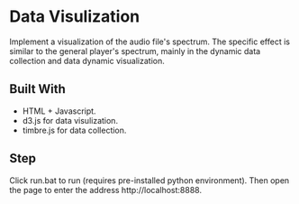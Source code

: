 # Data Visulization   
Implement a visualization of the audio file's spectrum. The specific effect is similar to the general player's spectrum, mainly in the dynamic data collection and data dynamic visualization.
## Built With
* HTML + Javascript.
* d3.js for data visulization.
* timbre.js for data collection.
## Step
Click run.bat to run (requires pre-installed python environment).
Then open the page to enter the address http://localhost:8888.
